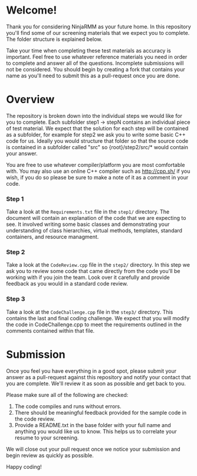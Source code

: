 # Welcome!
Thank you for considering NinjaRMM as your future home. In this repository you'll find some of our screening materials that we expect you to complete. The folder structure is explained below. 

Take your time when completing these test materials as accuracy is important. Feel free to use whatever reference materials you need in order to complete and answer all of the questions. Incomplete submissions will not be considered. You should begin by creating a fork that contains your name as you'll need to submit this as a pull-request once you are done. 

# Overview
The repository is broken down into the individual steps we would like for you to complete. Each subfolder step1 -> stepN contains an individual piece of test material. We expect that the solution for each step will be contained as a subfolder, for example for step2 we ask you to write some basic C++ code for us. Ideally you would structure that folder so that the source code is contained in a subfolder called "src" so {root}/step2/src/* would contain your answer. 

You are free to use whatever compiler/platform you are most comfortable with. You may also use an online C++ compiler such as http://cpp.sh/ if you wish, if you do so please be sure to make a note of it as a comment in your code. 

### Step 1 
Take a look at the `Requirements.txt` file in the `step1/` directory. The document will contain an explanation of the code that we are expecting to see. It involved writing some basic classes and demonstrating your understanding of class hierarchies, virtual methods, templates, standard containers, and resource managment. 

### Step 2
Take a look at the `CodeReview.cpp` file in the `step2/` directory. In this step we ask you to review some code that came directly from the code you'll be working with if you join the team. Look over it carefully and provide feedback as you would in a standard code review.

### Step 3
Take a look at the `CodeChallenge.cpp` file in the `step3/` directory. This contains the last and final coding challenge. We expect that you will modify the code in CodeChallenge.cpp to meet the requirements outlined in the comments contained within that file. 

# Submission
Once you feel you have everything in a good spot, please submit your answer as a pull-request against this repository and notify your contact that you are complete. We'll review it as soon as possible and get back to you.

Please make sure all of the following are checked:
1. The code compiles and runs without errors. 
2. There should be meaningful feedback provided for the sample code in the code review.
3. Provide a README.txt in the base folder with your full name and anything you would like us to know. This helps us to correlate your resume to your screening. 

We will close out your pull request once we notice your submission and begin review as quickly as possible. 

Happy coding!
